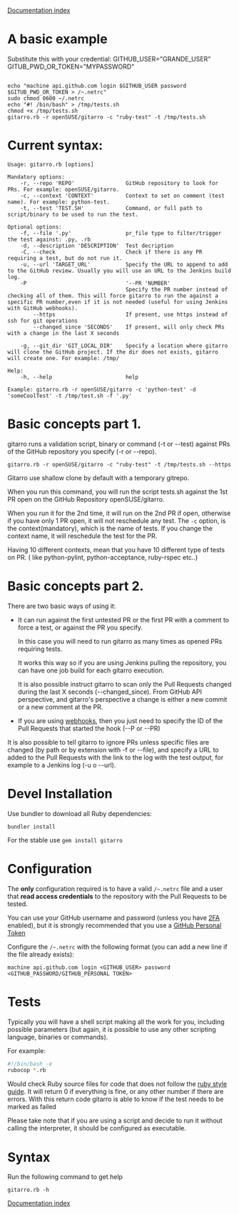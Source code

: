 [Documentation index](../README.md#documentation)


# A basic example

Substitute this with your credential:
GITHUB_USER="GRANDE_USER"
GITUB_PWD_OR_TOKEN="MYPASSWORD"

```console

echo "machine api.github.com login $GITHUB_USER password $GITUB_PWD_OR_TOKEN > /~.netrc"
sudo chmod 0600 ~/.netrc
echo "#! /bin/bash" > /tmp/tests.sh
chmod +x /tmp/tests.sh
gitarro.rb -r openSUSE/gitarro -c "ruby-test" -t /tmp/tests.sh
```

# Current syntax:

```
Usage: gitarro.rb [options]

Mandatory options:
    -r, --repo 'REPO'                GitHub repository to look for PRs. For example: openSUSE/gitarro.
    -c, --context 'CONTEXT'          Context to set on comment (test name). For example: python-test.
    -t, --test 'TEST.SH'             Command, or full path to script/binary to be used to run the test.

Optional options:
    -f, --file '.py'                 pr_file type to filter/trigger the test against: .py, .rb
    -d, --description 'DESCRIPTION'  Test decription
    -C, --check                      Check if there is any PR requiring a test, but do not run it.
    -u, --url 'TARGET_URL'           Specify the URL to append to add to the GitHub review. Usually you will use an URL to the Jenkins build log.
    -P                               '--PR 'NUMBER'
                                     Specify the PR number instead of checking all of them. This will force gitarro to run the against a specific PR number,even if it is not needed (useful for using Jenkins with GitHub webhooks).
        --https                      If present, use https instead of ssh for git operations
        --changed_since 'SECONDS'    If present, will only check PRs with a change in the last X seconds

    -g, --git_dir 'GIT_LOCAL_DIR'    Specify a location where gitarro will clone the GitHub project. If the dir does not exists, gitarro will create one. For example: /tmp/

Help:
    -h, --help                       help

Example: gitarro.rb -r openSUSE/gitarro -c 'python-test' -d 'someCoolTest' -t /tmp/test.sh -f '.py'
```
# Basic concepts part 1.

gitarro runs a validation script, binary or command (-t or --test) against PRs of the GitHub repository you specify (-r or --repo).


```gitarro.rb -r openSUSE/gitarro -c "ruby-test" -t /tmp/tests.sh --https ```

Gitarro use shallow clone by default with a temporary gitrepo.


When you run this command, you will run the script tests.sh against the 1st PR open on the GitHub Repository openSUSE/gitarro.

When you run it for the 2nd time, it will run on the 2nd PR if open, otherwise if you have only 1 PR open, it will not reschedule any test. The `-c` option, is the context(mandatory), which is the name of tests.
If you change the context name, it will reschedule the test for the PR.

Having 10 different contexts, mean that you have 10 different type of tests on PR. ( like python-pylint, python-acceptance, ruby-rspec etc..)

# Basic concepts part 2.

There are two basic ways of using it:

* It can run against the first untested PR or the first PR with a comment to force a test, or against the PR you specify.

  In this case you will need to run gitarro as many times as opened PRs requiring tests.  

  It works this way so if you are using Jenkins pulling the repository, you can have one job build for each gitarro execution.

  It is also possible instruct gitarro to scan only the Pull Requests changed during the last X seconds (--changed_since). From GitHub API perspective, and gitarro's perspective a change is either a new commit or a new comment at the PR.

* If you are using [webhooks](https://developer.github.com/webhooks/), then you just need to specify the ID of the Pull Requests that started the hook (--P or --PR)

It is also possible to tell gitarro to ignore PRs unless specific files are changed (by path or by extension with -f or --file), and specify a URL to added to the Pull Requests with the link to the log with the test output, for example to a Jenkins log (-u o --url).


# Devel Installation

Use bundler to download all Ruby dependencies:

```console
bundler install
```

For the stable use `gem install gitarro`


# Configuration

The **only** configuration required is to have a valid ```/~.netrc``` file and a user that **read access credentials** to the repository with the Pull Requests to be tested.

You can use your GitHub username and password (unless you have [2FA](https://help.github.com/articles/about-two-factor-authentication/) enabled), but it is strongly recommended that you use a [GitHub Personal Token](https://help.github.com/articles/creating-a-personal-access-token-for-the-command-line/)

Configure the ```/~.netrc``` with the following format (you can add a new line if the file already exists):

```machine api.github.com login <GITHUB_USER> password <GITHUB_PASSWORD/GITHUB_PERSONAL TOKEN>```

# Tests

Typically you will have a shell script making all the work for you, including possible parameters (but again, it is possible to use any other scripting language, binaries or commands).

For example:

```bash
#!/bin/bash -e
rubocop *.rb
```

Would check Ruby source files for code that does not follow the [ruby style guide](https://github.com/bbatsov/ruby-style-guide). It will return 0 if everything is fine, or any other number if there are errors. With this return code gitarro is able to know if the test needs to be marked as failed

Please take note that if you are using a script and decide to run it without calling the interpreter, it should be configured as executable.

# Syntax

Run the following command to get help

```console
gitarro.rb -h
```



[Documentation index](../README.md#documentation)
